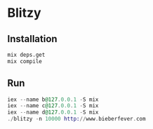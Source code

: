 # Blitzy


## Installation
```bash
mix deps.get
mix compile
```

## Run
```elixir
iex --name b@127.0.0.1 -S mix
iex --name c@127.0.0.1 -S mix
iex --name d@127.0.0.1 -S mix
./blitzy -n 10000 http://www.bieberfever.com
```

